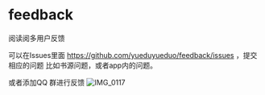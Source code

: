 # feedback
阅读阅多用户反馈

可以在Issues里面  https://github.com/yueduyueduo/feedback/issues ，提交相应的问题
比如书源问题，或者app内的问题。

 或者添加QQ 群进行反馈
![IMG_0117](https://github.com/user-attachments/assets/8e3450eb-5557-4cd5-bab5-3cf29ca1bd2b)
